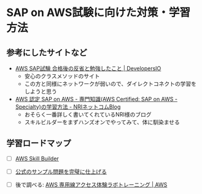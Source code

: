 # SAP on AWS試験に向けた対策・学習方法

## 参考にしたサイトなど

- [AWS SAP試験 合格後の反省と勉強したこと | DevelopersIO](https://dev.classmethod.jp/articles/aws-sap-review-by-ohmura/)
  - 安心のクラスメソッドのサイト
  - この方と同様にネットワークが弱いので、ダイレクトコネクトの学習をしようと思う
- [AWS 認定 SAP on AWS - 専門知識(AWS Certified: SAP on AWS - Specialty)の学習方法 - NRIネットコムBlog](https://tech.nri-net.com/entry/aws_certified_sap_on_aws_specialty)
  - おそらく一番詳しく書いてくれているNRI様のブログ
  - スキルビルダーをまずハンズオンでやってみて、体に馴染ませる

## 学習ロードマップ

- [ ] [AWS Skill Builder](https://explore.skillbuilder.aws/learn/course/internal/view/elearning/12875/sap-on-aws-technical-japanese-ri-ben-yu-zi-mu-ban)
- [ ] [公式のサンプル問題を完璧に仕上げる](https://aws.amazon.com/jp/certification/certified-sap-on-aws-specialty/)
  
- [ ] 後で調べる: [AWS 専用線アクセス体験ラボトレーニング | AWS](https://aws.amazon.com/jp/dx_labo/)

